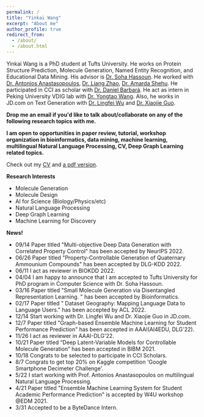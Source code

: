 ```yaml
---
permalink: /
title: "Yinkai Wang"
excerpt: "About me"
author_profile: true
redirect_from: 
  - /about/
  - /about.html
---
```


Yinkai Wang is a PhD student at Tufts University. He works on Protein Structure Prediction, Molecule Generation, Named Entity Recognition, and Educational Data Mining. His advisor is [Dr. Soha Hassoun](https://www.cs.tufts.edu/~soha/). He worked with [Dr. Antonios Anastasopoulos](https://cs.gmu.edu/~antonis/author/antonios-anastasopoulos/), [Dr. Liang Zhao](http://cs.emory.edu/~lzhao41/), [Dr. Amarda Shehu](https://cs.gmu.edu/~ashehu/?q=People). He participated in CCI as scholar with [Dr. Daniel Barbará](https://care.gmu.edu/barbara/). He act as intern in Peking University VDIG lab with [Dr. Yongtao Wang](https://dl.acm.org/profile/81486645230). Also, he works in JD.com on Text Generation with [Dr. Lingfei Wu](https://sites.google.com/a/email.wm.edu/teddy-lfwu/) and [Dr. Xiaojie Guo](https://www.researchgate.net/profile/Xiaojie-Guo-3). 

**Drop me an email if you'd like to talk about/collaborate on any of the following research topics with me.**

**I am open to opportunities in paper review, tutorial, workshop organization in bioinformatics, data mining, machine learning, multilingual Natural Language Processing, CV, Deep Graph Learning related topics.**

Check out my [CV](https://yinkaiw.github.io/cv/)
and [a pdf version](https://yinkaiw.github.io/files/CV_Yinkai.pdf).




**Research Interests**
  * Molecule Generation
  * Molecule Design
  * AI for Science (Biology/Physics/etc)
  * Natural Language Processing
  * Deep Graph Learning
  * Machine Learning for Discovery 


**News!**
* 09/14 Paper titled "Multi-objective Deep Data Generation with Correlated Property Control" has been accepted by NeurIPS 2022.
* 06/26 Paper titled "Property-Controllable Generation of Quaternary Ammounium Compounds" has been accepted by DLG-KDD 2022.
* 06/11 I act as reviewer in BIOKDD 2022.
* 04/04 I am happy to announce that I am accepted to Tufts University for PhD program in Computer Science with Dr. Soha Hassoun.
* 03/16 Paper titled "Small Molecule Generation via Disentangled Representation Learning. " has been accepted by Bioinformatics.
* 02/17 Paper titled " Dataset Geography: Mapping Language Data to Language Users." has been accepted by ACL 2022.
* 12/14 Start working with Dr. Lingfei Wu and Dr. Xiaojie Guo in JD.com.
* 12/7 Paper titled "Graph-based Ensemble Machine Learning for Student Performance Prediction" has been accepted in AAAI(AI4EDU, DLG'22).
* 11/26 I act as reviewer in AAAI-DLG'22.
* 10/21 Paper titled “Deep Latent-Variable Models for Controllable Molecule Generation” has been accepted in BIBM 2021.
* 10/18 Congrats to be selected to participate in CCI Scholars.
* 8/7 Congrats to get top 20% on Kaggle competition 'Google Smartphone Decimeter Challenge'.
* 5/22 I start working with Prof. Antonios Anastasopoulos on multilingual Natural Language Processing.
* 4/21 Paper titled "Ensemble Machine Learning System for Student Academic Performance Prediction" is accepted by W4U workshop @EDM 2021.
* 3/31 Accepted to be a ByteDance Intern.
